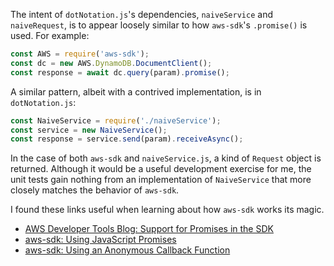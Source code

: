 The intent of `dotNotation.js`'s dependencies, `naiveService` and `naiveRequest`, is to appear loosely similar to how `aws-sdk`'s `.promise()` is used. For example:

```js
const AWS = require('aws-sdk');
const dc = new AWS.DynamoDB.DocumentClient();
const response = await dc.query(param).promise();
```

A similar pattern, albeit with a contrived implementation, is in `dotNotation.js`:

```js
const NaiveService = require('./naiveService');
const service = new NaiveService();
const response = service.send(param).receiveAsync();
```

In the case of both `aws-sdk` and `naiveService.js`, a kind of `Request` object is returned. Although it would be a useful development exercise for me, the unit tests gain nothing from an implementation of `NaiveService` that more closely matches the behavior of `aws-sdk`. 

I found these links useful when learning about how `aws-sdk` works its magic.
- [AWS Developer Tools Blog: Support for Promises in the SDK](https://aws.amazon.com/blogs/developer/support-for-promises-in-the-sdk/)
- [aws-sdk: Using JavaScript Promises](https://docs.aws.amazon.com/sdk-for-javascript/v2/developer-guide/using-promises.html)
- [aws-sdk: Using an Anonymous Callback Function](https://docs.aws.amazon.com/sdk-for-javascript/v2/developer-guide/using-a-callback-function.html)
